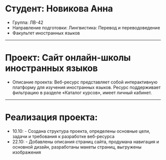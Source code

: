 # Студент: Новикова Анна
- Группа: ЛВ-42
- Направление подготовки: Лингвистика: Перевод и переводоведение
- Факультет иностранных языков
---
# Проект: Сайт онлайн-школы иностранных языков
- Описание проекта: Веб-ресурс представляет собой интерактивную платформу для изучения иностранных языков. Ресурс поддерживает фильтрацию в разделе «Каталог курсов», имеет личный кабинет.
---
# Реализация проекта:
- 10.10: - Создана структура проекта, определены основные цели, задачи и требования к разработке веб-ресурса 
- 22.10: - Добавлены описания страниц сайта, продумана навигация и основной дизайн, разработаны макеты страниц, выгружены изображения
